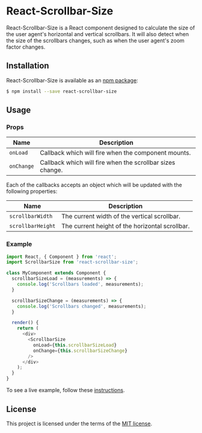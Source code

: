 # React-Scrollbar-Size

React-Scrollbar-Size is a React component designed to calculate the size of the user agent's horizontal and vertical scrollbars.
It will also detect when the size of the scrollbars changes, such as when the user agent's zoom factor changes.

## Installation
React-Scrollbar-Size is available as an [npm package](https://www.npmjs.com/package/react-scrollbar-size):

```sh
$ npm install --save react-scrollbar-size
```

## Usage

### Props
| Name | Description |
| ---- | ---- |
| `onLoad` | Callback which will fire when the component mounts. |
| `onChange` | Callback which will fire when the scrollbar sizes change. |

Each of the callbacks accepts an object which will be updated with the following properties:

| Name | Description |
| ---- | ---- |
| `scrollbarWidth` | The current width of the vertical scrollbar. |
| `scrollbarHeight` | The current height of the horizontal scrollbar. |

### Example
```js
import React, { Component } from 'react';
import ScrollbarSize from 'react-scrollbar-size';

class MyComponent extends Component {
  scrollbarSizeLoad = (measurements) => {
    console.log('Scrollbars loaded', measurements);
  }

  scrollbarSizeChange = (measurements) => {
    console.log('Scrollbars changed', measurements);
  }

  render() {
    return (
      <div>
        <ScrollbarSize
          onLoad={this.scrollbarSizeLoad}
          onChange={this.scrollbarSizeChange}
        />
      </div>
    );
  }
}
```
To see a live example, follow these [instructions](https://github.com/STORIS/react-scrollbar-size/blob/master/examples/README.md).

## License
This project is licensed under the terms of the
[MIT license](https://github.com/STORIS/react-scrollbar-size/blob/master/LICENSE).
